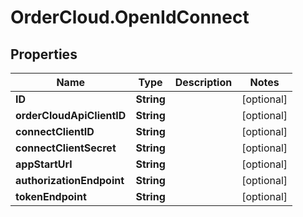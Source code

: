 # OrderCloud.OpenIdConnect

## Properties
Name | Type | Description | Notes
------------ | ------------- | ------------- | -------------
**ID** | **String** |  | [optional] 
**orderCloudApiClientID** | **String** |  | [optional] 
**connectClientID** | **String** |  | [optional] 
**connectClientSecret** | **String** |  | [optional] 
**appStartUrl** | **String** |  | [optional] 
**authorizationEndpoint** | **String** |  | [optional] 
**tokenEndpoint** | **String** |  | [optional] 


